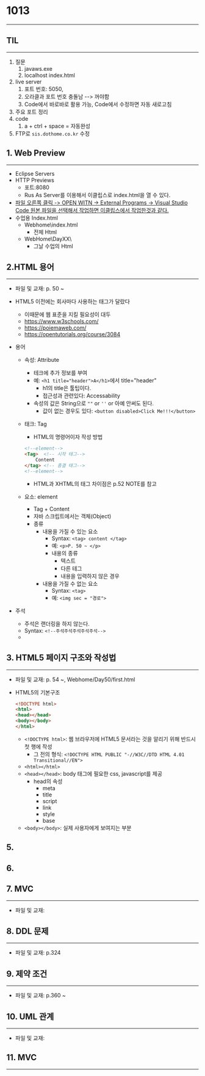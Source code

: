 # 1013

------



## TIL

------

1. 질문
   1. javaws.exe
   2. localhost index.html
2. live server
   1. 포트 번호: 5050, 
   2. 오라클과 포트 번호 충돌남  --> 꺼야함
   3. Code에서 바로바로 활용 가능, Code에서 수정하면 자동 새로고침
3. 주요 포트 정리
4. code
   1. a + ctrl + space = 자동완성
5. FTP로 `sis.dothome.co.kr` 수정


## 1. Web Preview

------

- Eclipse Servers
- HTTP Previews
  - 포트:8080
  - Rus As Server를 이용해서 이클립스로 index.html을 열 수 있다.
- <u>파일 오른쪽 클릭 -> OPEN WITN -> External Programs -> Visual Studio Code 원본 파일을 선택해서 작업하면 이클립스에서 작업한것과 같다.</u>
- 수업용 Index.html
  - Webhome\index.html
    - 전체 Html
  - WebHome\DayXX\
    - 그날 수업의 Html

## 2.HTML 용어

------

- 파일 및 교재: p. 50 ~

- HTML5 이전에는 회사마다 사용하는 태그가 달랐다

  - 이때문에 웹 표준을 지킬 필요성이 대두
  - https://www.w3schools.com/
  - https://poiemaweb.com/
  - https://opentutorials.org/course/3084

- 용어

  - 속성: Attribute

    - 테크에 추가 정보를 부여
    - 예: `<h1 title="header">A</h1>`에서 title="header"
      - h1의 title은 툴팁이다. 
      - 접근성과 관련있다: Accessability
    - 속성의 값은 String으로 `""` or `''` or 아예 안써도 된다.
      - 값이 없는 경우도 있다: `<button disabled>Click Me!!!</button>`

  - 태크: Tag

    - HTML의 명령어이자 작성 방법

    ```html
    <!--element-->
    <Tag>  <!-- 시작 태그-->
    	Content
    </tag> <!-- 종결 태그-->
    <!--element-->
    ```

    - HTML과 XHTML의 태그 차이점은 p.52 NOTE를 참고

  - 요소: element

    - Tag + Content
    - 자바 스크립트에서는 객체(Object)
    - 종류
      - 내용을 가질 수 있는 요소
        - Syntax: `<tag> content </tag>`
        - 예: `<p>P. 50 ~ </p>`
        - 내용의 종류 
          - 텍스트
          - 다른 테그
          - 내용을 입력하지 않은 경우
      - 내용을 가질 수 없는 요소
        - Syntax: `<tag>`
        - 예: `<img sec = "경로">`

- 주석

  - 주석은 랜더링을 하지 않는다.
  - Syntax: `<!--주석주석주석주석주석-->`
  - 

## 3.  HTML5 페이지 구조와 작성법

------

- 파일 및 교재: p. 54 ~, Webhome/Day50/first.html

- HTML5의 기본구조

  ```html
  <!DOCTYPE html>
  <html>
  <head></head>
  <body></body>
  </html>
  ```

  - `<!DOCTYPE html>`: 웹 브라우저에 HTML5 문서라는 것을 알리기 위해 반드시 첫 행에 작성
    - 그 전의 형식: `<!DOCTYPE HTML PUBLIC "-//W3C//DTD HTML 4.01 Transitional//EN">`
  - `<html></html>`
  - `<head></head>`: body 태그에 필요한 css, javascript를 제공
    - head의 속성
      - meta
      - title
      - script
      - link
      - style
      - base
  - `<body></body>`: 실제 사용자에게 보여지는 부분


## 5.  



## 6.   




## 7.  MVC

------

- 파일 및 교재: 

## 8.  DDL 문제

------

- 파일 및 교재: p.324


## 9. 제약 조건

------

- 파일 및 교재: p.360 ~ 

## 10. UML 관계

------

- 파일 및 교재: 
  

## 11. MVC

------

